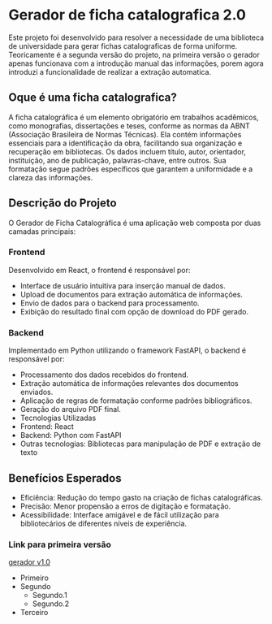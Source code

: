 # Gerador de ficha catalografica 2.0

Este projeto foi desenvolvido para resolver a necessidade de uma biblioteca de universidade para gerar fichas catalograficas de forma uniforme.
Teoricamente é a segunda versão do projeto, na primeira versão o gerador apenas funcionava com a introdução manual das informações,
porem agora introduzi a funcionalidade de realizar a extração automatica.

## Oque é uma ficha catalografica?

A ficha catalográfica é um elemento obrigatório em trabalhos acadêmicos, como monografias, dissertações e teses, conforme as normas da ABNT (Associação Brasileira de Normas Técnicas). Ela contém informações essenciais para a identificação da obra, facilitando sua organização e recuperação em bibliotecas. Os dados incluem título, autor, orientador, instituição, ano de publicação, palavras-chave, entre outros. Sua formatação segue padrões específicos que garantem a uniformidade e a clareza das informações.

## Descrição do Projeto

O Gerador de Ficha Catalográfica é uma aplicação web composta por duas camadas principais:

### Frontend
Desenvolvido em React, o frontend é responsável por:
- Interface de usuário intuitiva para inserção manual de dados.
- Upload de documentos para extração automática de informações.
- Envio de dados para o backend para processamento.
- Exibição do resultado final com opção de download do PDF gerado.

### Backend
Implementado em Python utilizando o framework FastAPI, o backend é responsável por:
- Processamento dos dados recebidos do frontend.
- Extração automática de informações relevantes dos documentos enviados.
- Aplicação de regras de formatação conforme padrões bibliográficos.
- Geração do arquivo PDF final.
- Tecnologias Utilizadas
- Frontend: React
- Backend: Python com FastAPI
- Outras tecnologias: Bibliotecas para manipulação de PDF e extração de texto

## Benefícios Esperados

- Eficiência: Redução do tempo gasto na criação de fichas catalográficas.
- Precisão: Menor propensão a erros de digitação e formatação.
- Acessibilidade: Interface amigável e de fácil utilização para bibliotecários de diferentes níveis de experiência.

### Link para primeira versão

[gerador v1.0](https://unisantabiblioteca.github.io/Gerador-Ficha-Catalografica/)

* Primeiro
* Segundo
    * Segundo.1
    * Segundo.2
* Terceiro
